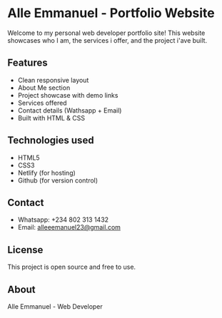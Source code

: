 # Alle Emmanuel - Portfolio Website

Welcome to my personal web developer portfolio site!
This website showcases who I am, the services i offer, and the project i'ave built.

## Features

- Clean responsive layout
- About Me section
- Project showcase with demo links
- Services offered
- Contact details (Wathsapp + Email)
- Built with HTML & CSS

## Technologies used

- HTML5
- CSS3
- Netlify (for hosting)
- Github (for version control)

## Contact

- Whatsapp: +234 802 313 1432
- Email: alleeemanuel23@gmail.com

## License 
This project is open source and free to use.

## About 
Alle Emmanuel - Web Developer
